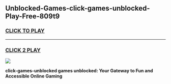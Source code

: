 
## Unblocked-Games-click-games-unblocked-Play-Free-809t9
<h3>
<a href="https://premium76.site?title=click-games-unblocked&ref=15A">CLICK TO PLAY</a></h3>
<hr>

<h3>
<a href="https://premium76.site?title=click-games-unblocked&ref=15A">CLICK 2 PLAY</a>
  
</h3>

<a href="https://premium76.site?title=click-games-unblocked&ref=15A"><img src="https://clearcache.store/games.png"></a>


**click-games-unblocked games unblocked: Your Gateway to Fun and Accessible Online Gaming**
